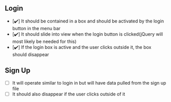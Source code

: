 ## Login
- [✔️] It should be contained in a box and should be activated by the login button in the menu bar
- [✔️] It should slide into view when the login button is clicked(jQuery will most likely be needed for this)
- [✔️] If the login box is active and the user clicks outside it, the box should disappear
 
## Sign Up
- [ ] It will operate similar to login in but will have data pulled from the sign up file
- [ ] It should also disappear if the user clicks outside of it 
